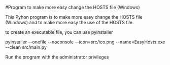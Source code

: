 #Program to make more easy change the HOSTS file (Windows)

This Pyhon program is to make more easy change the HOSTS file (Windows) and to make more easy the use of the HOSTS file.

to create an executable file, you can use pyinstaller

pyinstaller --onefile --noconsole --icon=src/ico.png  --name=EasyHosts.exe --clean  src/main.py

Run the program with the administrator privileges

